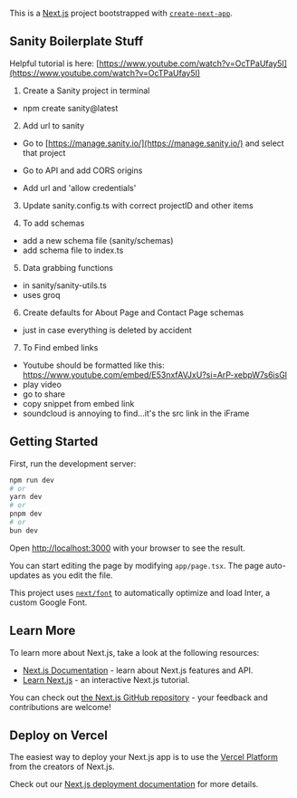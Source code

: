 This is a [Next.js](https://nextjs.org/) project bootstrapped with [`create-next-app`](https://github.com/vercel/next.js/tree/canary/packages/create-next-app).

## Sanity Boilerplate Stuff

Helpful tutorial is here: [https://www.youtube.com/watch?v=OcTPaUfay5I](https://www.youtube.com/watch?v=OcTPaUfay5I)

1. Create a Sanity project in terminal

- npm create sanity@latest

2. Add url to sanity

- Go to [https://manage.sanity.io/](https://manage.sanity.io/) and select that project

- Go to API and add CORS origins

- Add url and 'allow credentials'

3. Update sanity.config.ts with correct projectID and other items

4. To add schemas

- add a new schema file (sanity/schemas)
- add schema file to index.ts

5. Data grabbing functions

- in sanity/sanity-utils.ts
- uses groq

6. Create defaults for About Page and Contact Page schemas

- just in case everything is deleted by accident

7. To Find embed links

- Youtube should be formatted like this: https://www.youtube.com/embed/E53nxfAVJxU?si=ArP-xebpW7s6isGl
- play video
- go to share
- copy snippet from embed link
- soundcloud is annoying to find...it's the src link in the iFrame

## Getting Started

First, run the development server:

```bash
npm run dev
# or
yarn dev
# or
pnpm dev
# or
bun dev
```

Open [http://localhost:3000](http://localhost:3000) with your browser to see the result.

You can start editing the page by modifying `app/page.tsx`. The page auto-updates as you edit the file.

This project uses [`next/font`](https://nextjs.org/docs/basic-features/font-optimization) to automatically optimize and load Inter, a custom Google Font.

## Learn More

To learn more about Next.js, take a look at the following resources:

- [Next.js Documentation](https://nextjs.org/docs) - learn about Next.js features and API.
- [Learn Next.js](https://nextjs.org/learn) - an interactive Next.js tutorial.

You can check out [the Next.js GitHub repository](https://github.com/vercel/next.js/) - your feedback and contributions are welcome!

## Deploy on Vercel

The easiest way to deploy your Next.js app is to use the [Vercel Platform](https://vercel.com/new?utm_medium=default-template&filter=next.js&utm_source=create-next-app&utm_campaign=create-next-app-readme) from the creators of Next.js.

Check out our [Next.js deployment documentation](https://nextjs.org/docs/deployment) for more details.
